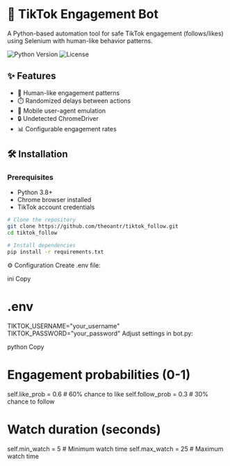 # 🤖 TikTok Engagement Bot

A Python-based automation tool for safe TikTok engagement (follows/likes) using Selenium with human-like behavior patterns.

![Python Version](https://img.shields.io/badge/python-3.8%2B-blue)
![License](https://img.shields.io/badge/license-MIT-green)

## ✨ Features
- 🧠 Human-like engagement patterns
- ⏱️ Randomized delays between actions
- 📱 Mobile user-agent emulation
- 🔒 Undetected ChromeDriver
- 📊 Configurable engagement rates

## 🛠 Installation

### Prerequisites
- Python 3.8+
- Chrome browser installed
- TikTok account credentials

```bash
# Clone the repository
git clone https://github.com/theoantr/tiktok_follow.git
cd tiktok_follow

# Install dependencies
pip install -r requirements.txt
```
⚙️ Configuration
Create .env file:

ini
Copy
# .env
TIKTOK_USERNAME="your_username"
TIKTOK_PASSWORD="your_password"
Adjust settings in bot.py:

python
Copy
# Engagement probabilities (0-1)
self.like_prob = 0.6  # 60% chance to like
self.follow_prob = 0.3  # 30% chance to follow

# Watch duration (seconds)
self.min_watch = 5    # Minimum watch time
self.max_watch = 25   # Maximum watch time
